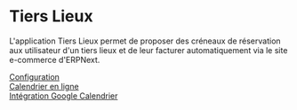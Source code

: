 <!-- add-breadcrumbs -->
<!-- add-breadcrumbs -->
# Tiers Lieux

L'application Tiers Lieux permet de proposer des créneaux de réservation aux utilisateur d'un tiers lieux et de leur facturer automatiquement via le site e-commerce d'ERPNext.


<a href="/shared_place/user/configuration">Configuration</a>  
<a href="/shared_place/user/calendrier-en-ligne">Calendrier en ligne</a>  
<a href="/shared_place/user/gcalendar">Intégration Google Calendrier</a>  
<!-- markdown -->